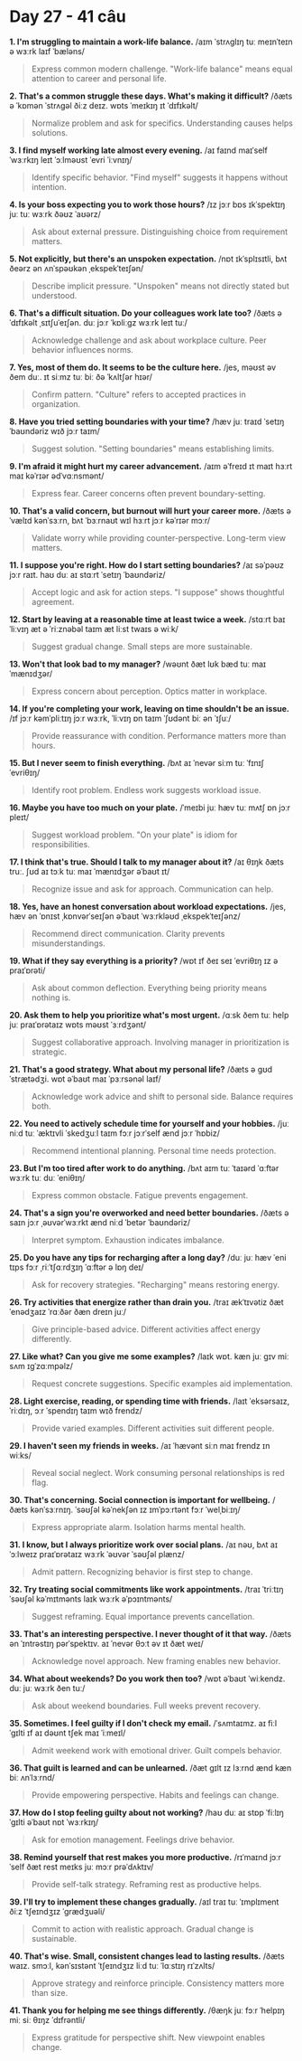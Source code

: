 # Day 27 - 41 câu

**1. I'm struggling to maintain a work-life balance.**
/aɪm ˈstrʌɡlɪŋ tuː meɪnˈteɪn ə wɜːrk laɪf ˈbæləns/
> Express common modern challenge. "Work-life balance" means equal attention to career and personal life.

**2. That's a common struggle these days. What's making it difficult?**
/ðæts ə ˈkɒmən ˈstrʌɡəl ðiːz deɪz. wɒts ˈmeɪkɪŋ ɪt ˈdɪfɪkəlt/
> Normalize problem and ask for specifics. Understanding causes helps solutions.

**3. I find myself working late almost every evening.**
/aɪ faɪnd maɪˈself ˈwɜːrkɪŋ leɪt ˈɔːlməʊst ˈevri ˈiːvnɪŋ/
> Identify specific behavior. "Find myself" suggests it happens without intention.

**4. Is your boss expecting you to work those hours?**
/ɪz jɔːr bɒs ɪkˈspektɪŋ juː tuː wɜːrk ðəʊz ˈaʊərz/
> Ask about external pressure. Distinguishing choice from requirement matters.

**5. Not explicitly, but there's an unspoken expectation.**
/nɒt ɪkˈsplɪsɪtli, bʌt ðeərz ən ʌnˈspəʊkən ˌekspekˈteɪʃən/
> Describe implicit pressure. "Unspoken" means not directly stated but understood.

**6. That's a difficult situation. Do your colleagues work late too?**
/ðæts ə ˈdɪfɪkəlt ˌsɪtʃuˈeɪʃən. duː jɔːr ˈkɒliːɡz wɜːrk leɪt tuː/
> Acknowledge challenge and ask about workplace culture. Peer behavior influences norms.

**7. Yes, most of them do. It seems to be the culture here.**
/jes, məʊst əv ðem duː. ɪt siːmz tuː biː ðə ˈkʌltʃər hɪər/
> Confirm pattern. "Culture" refers to accepted practices in organization.

**8. Have you tried setting boundaries with your time?**
/hæv juː traɪd ˈsetɪŋ ˈbaʊndəriz wɪð jɔːr taɪm/
> Suggest solution. "Setting boundaries" means establishing limits.

**9. I'm afraid it might hurt my career advancement.**
/aɪm əˈfreɪd ɪt maɪt hɜːrt maɪ kəˈrɪər ədˈvɑːnsmənt/
> Express fear. Career concerns often prevent boundary-setting.

**10. That's a valid concern, but burnout will hurt your career more.**
/ðæts ə ˈvælɪd kənˈsɜːrn, bʌt ˈbɜːrnaʊt wɪl hɜːrt jɔːr kəˈrɪər mɔːr/
> Validate worry while providing counter-perspective. Long-term view matters.

**11. I suppose you're right. How do I start setting boundaries?**
/aɪ səˈpəʊz jɔːr raɪt. haʊ duː aɪ stɑːrt ˈsetɪŋ ˈbaʊndəriz/
> Accept logic and ask for action steps. "I suppose" shows thoughtful agreement.

**12. Start by leaving at a reasonable time at least twice a week.**
/stɑːrt baɪ ˈliːvɪŋ æt ə ˈriːznəbəl taɪm æt liːst twaɪs ə wiːk/
> Suggest gradual change. Small steps are more sustainable.

**13. Won't that look bad to my manager?**
/wəʊnt ðæt lʊk bæd tuː maɪ ˈmænɪdʒər/
> Express concern about perception. Optics matter in workplace.

**14. If you're completing your work, leaving on time shouldn't be an issue.**
/ɪf jɔːr kəmˈpliːtɪŋ jɔːr wɜːrk, ˈliːvɪŋ ɒn taɪm ˈʃʊdənt biː ən ˈɪʃuː/
> Provide reassurance with condition. Performance matters more than hours.

**15. But I never seem to finish everything.**
/bʌt aɪ ˈnevər siːm tuː ˈfɪnɪʃ ˈevriθɪŋ/
> Identify root problem. Endless work suggests workload issue.

**16. Maybe you have too much on your plate.**
/ˈmeɪbi juː hæv tuː mʌtʃ ɒn jɔːr pleɪt/
> Suggest workload problem. "On your plate" is idiom for responsibilities.

**17. I think that's true. Should I talk to my manager about it?**
/aɪ θɪŋk ðæts truː. ʃʊd aɪ tɔːk tuː maɪ ˈmænɪdʒər əˈbaʊt ɪt/
> Recognize issue and ask for approach. Communication can help.

**18. Yes, have an honest conversation about workload expectations.**
/jes, hæv ən ˈɒnɪst ˌkɒnvərˈseɪʃən əˈbaʊt ˈwɜːrkləʊd ˌekspekˈteɪʃənz/
> Recommend direct communication. Clarity prevents misunderstandings.

**19. What if they say everything is a priority?**
/wɒt ɪf ðeɪ seɪ ˈevriθɪŋ ɪz ə praɪˈɒrəti/
> Ask about common deflection. Everything being priority means nothing is.

**20. Ask them to help you prioritize what's most urgent.**
/ɑːsk ðem tuː help juː praɪˈɒrətaɪz wɒts məʊst ˈɜːrdʒənt/
> Suggest collaborative approach. Involving manager in prioritization is strategic.

**21. That's a good strategy. What about my personal life?**
/ðæts ə ɡʊd ˈstrætədʒi. wɒt əˈbaʊt maɪ ˈpɜːrsənəl laɪf/
> Acknowledge work advice and shift to personal side. Balance requires both.

**22. You need to actively schedule time for yourself and your hobbies.**
/juː niːd tuː ˈæktɪvli ˈskedʒuːl taɪm fɔːr jɔːrˈself ænd jɔːr ˈhɒbiz/
> Recommend intentional planning. Personal time needs protection.

**23. But I'm too tired after work to do anything.**
/bʌt aɪm tuː ˈtaɪərd ˈɑːftər wɜːrk tuː duː ˈeniθɪŋ/
> Express common obstacle. Fatigue prevents engagement.

**24. That's a sign you're overworked and need better boundaries.**
/ðæts ə saɪn jɔːr ˌəʊvərˈwɜːrkt ænd niːd ˈbetər ˈbaʊndəriz/
> Interpret symptom. Exhaustion indicates imbalance.

**25. Do you have any tips for recharging after a long day?**
/duː juː hæv ˈeni tɪps fɔːr ˌriːˈtʃɑːrdʒɪŋ ˈɑːftər ə lɒŋ deɪ/
> Ask for recovery strategies. "Recharging" means restoring energy.

**26. Try activities that energize rather than drain you.**
/traɪ ækˈtɪvətiz ðæt ˈenədʒaɪz ˈrɑːðər ðæn dreɪn juː/
> Give principle-based advice. Different activities affect energy differently.

**27. Like what? Can you give me some examples?**
/laɪk wɒt. kæn juː ɡɪv miː sʌm ɪɡˈzɑːmpəlz/
> Request concrete suggestions. Specific examples aid implementation.

**28. Light exercise, reading, or spending time with friends.**
/laɪt ˈeksərsaɪz, ˈriːdɪŋ, ɔːr ˈspendɪŋ taɪm wɪð frendz/
> Provide varied examples. Different activities suit different people.

**29. I haven't seen my friends in weeks.**
/aɪ ˈhævənt siːn maɪ frendz ɪn wiːks/
> Reveal social neglect. Work consuming personal relationships is red flag.

**30. That's concerning. Social connection is important for wellbeing.**
/ðæts kənˈsɜːrnɪŋ. ˈsəʊʃəl kəˈnekʃən ɪz ɪmˈpɔːrtənt fɔːr ˈwelˌbiːɪŋ/
> Express appropriate alarm. Isolation harms mental health.

**31. I know, but I always prioritize work over social plans.**
/aɪ nəʊ, bʌt aɪ ˈɔːlweɪz praɪˈɒrətaɪz wɜːrk ˈəʊvər ˈsəʊʃəl plænz/
> Admit pattern. Recognizing behavior is first step to change.

**32. Try treating social commitments like work appointments.**
/traɪ ˈtriːtɪŋ ˈsəʊʃəl kəˈmɪtmənts laɪk wɜːrk əˈpɔɪntmənts/
> Suggest reframing. Equal importance prevents cancellation.

**33. That's an interesting perspective. I never thought of it that way.**
/ðæts ən ˈɪntrəstɪŋ pərˈspektɪv. aɪ ˈnevər θɔːt əv ɪt ðæt weɪ/
> Acknowledge novel approach. New framing enables new behavior.

**34. What about weekends? Do you work then too?**
/wɒt əˈbaʊt ˈwiːkendz. duː juː wɜːrk ðen tuː/
> Ask about weekend boundaries. Full weeks prevent recovery.

**35. Sometimes. I feel guilty if I don't check my email.**
/ˈsʌmtaɪmz. aɪ fiːl ˈɡɪlti ɪf aɪ dəʊnt tʃek maɪ ˈiːmeɪl/
> Admit weekend work with emotional driver. Guilt compels behavior.

**36. That guilt is learned and can be unlearned.**
/ðæt ɡɪlt ɪz lɜːrnd ænd kæn biː ʌnˈlɜːrnd/
> Provide empowering perspective. Habits and feelings can change.

**37. How do I stop feeling guilty about not working?**
/haʊ duː aɪ stɒp ˈfiːlɪŋ ˈɡɪlti əˈbaʊt nɒt ˈwɜːrkɪŋ/
> Ask for emotion management. Feelings drive behavior.

**38. Remind yourself that rest makes you more productive.**
/rɪˈmaɪnd jɔːrˈself ðæt rest meɪks juː mɔːr prəˈdʌktɪv/
> Provide self-talk strategy. Reframing rest as productive helps.

**39. I'll try to implement these changes gradually.**
/aɪl traɪ tuː ˈɪmplɪment ðiːz ˈtʃeɪndʒɪz ˈɡrædʒuəli/
> Commit to action with realistic approach. Gradual change is sustainable.

**40. That's wise. Small, consistent changes lead to lasting results.**
/ðæts waɪz. smɔːl, kənˈsɪstənt ˈtʃeɪndʒɪz liːd tuː ˈlɑːstɪŋ rɪˈzʌlts/
> Approve strategy and reinforce principle. Consistency matters more than size.

**41. Thank you for helping me see things differently.**
/θæŋk juː fɔːr ˈhelpɪŋ miː siː θɪŋz ˈdɪfrəntli/
> Express gratitude for perspective shift. New viewpoint enables change.

